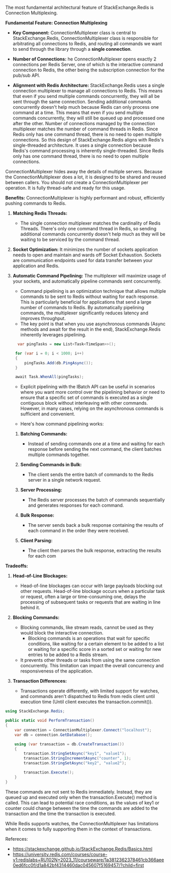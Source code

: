 The most fundamental architectural feature of StackExchange.Redis is Connection Multiplexing.

**Fundamental Feature: Connection Multiplexing**
- **Key Component:** ConnectionMultiplexer class is central to StackExchange.Redis, ConnectionMultiplexer class is responsible for arbitrating all connections to Redis, and routing all commands we want to send through the library through a **single connection**.
  
- **Number of Connections:** he ConnectionMultiplexer opens exactly 2 connections per Redis Server, one of which is the interactive command connection to Redis, the other being the subscription connection for the pub/sub API.
  
- **Alignment with Redis Architecture:** StackExchange.Redis uses a single connection multiplexer to manage all connections to Redis. This means that even if you send multiple commands concurrently, they will all be sent through the same connection. Sending additional commands concurrently doesn't help much because Redis can only process one command at a time. This means that even if you send multiple commands concurrently, they will still be queued up and processed one after the other.  Number of connections managed by the connection multiplexer matches the number of command threads in Redis. Since Redis only has one command thread, there is no need to open multiple connections. So this design of StackExchange.Redis aligns with Redis's single-threaded architecture. It uses a single connection because Redis's command processing is inherently single-threaded. Since Redis only has one command thread, there is no need to open multiple connections.

ConnectionMultiplexer hides away the details of multiple servers. Because the ConnectionMultiplexer does a lot, it is designed to be shared and reused between callers. You should not create a ConnectionMultiplexer per operation. It is fully thread-safe and ready for this usage.

**Benefits:**
 ConnectionMultiplexer is highly performant and robust, efficiently pushing commands to Redis.
 
1. **Matching Redis Threads:**
   - The single connection multiplexer matches the cardinality of Redis Threads. There's only one command thread in Redis, so sending additional commands concurrently doesn't help much as they will be waiting to be serviced by the command thread.

2. **Socket Optimization:**
    It minimizes the number of sockets application needs to open and maintain and wards off Socket Exhaustion.  Sockets are communication endpoints used for data transfer between your application and Redis.

3. **Automatic Command Pipelining:**
    The multiplexer will maximize usage of your sockets, and automatically pipeline commands sent concurrently.
   - Command pipelining is an optimization technique that allows multiple commands to be sent to Redis without waiting for each response. This is particularly beneficial for applications that send a large number of commands to Redis. By automatically pipelining commands, the multiplexer significantly reduces latency and improves throughput.
   - The key point is that when you use asynchronous commands (Async methods and await for the result in the end), StackExchange.Redis inherently leverages pipelining.
   ```cs
     var pingTasks = new List<Task<TimeSpan>>();

    for (var i = 0; i < 1000; i++)
    {
        pingTasks.Add(db.PingAsync());
    }

    await Task.WhenAll(pingTasks);
   ```
   - Explicit pipelining with the IBatch API can be useful in scenarios where you want more control over the pipelining behavior or need to ensure that a specific set of commands is executed as a single contiguous block without interleaving with other commands. However, in many cases, relying on the asynchronous commands is sufficient and convenient.
     
   - Here's how command pipelining works:
    
    1. **Batching Commands:**
       - Instead of sending commands one at a time and waiting for each response before sending the next command, the client batches multiple commands together.
    
    2. **Sending Commands in Bulk:**
       - The client sends the entire batch of commands to the Redis server in a single network request.
    
    3. **Server Processing:**
       - The Redis server processes the batch of commands sequentially and generates responses for each command.
    
    4. **Bulk Response:**
       - The server sends back a bulk response containing the results of each command in the order they were received.
    
    5. **Client Parsing:**
       - The client then parses the bulk response, extracting the results for each com

**Tradeoffs:**
1. **Head-of-Line Blockages:**
   - Head-of-line blockages can occur with large payloads blocking out other requests. Head-of-line blockage occurs when a particular task or request, often a large or time-consuming one, delays the processing of subsequent tasks or requests that are waiting in line behind it.

2. **Blocking Commands:**
   - Blocking commands, like stream reads, cannot be used as they would block the interactive connection.
     - Blocking commands is an operations that wait for specific conditions, like waiting for a certain element to be added to a list or waiting for a specific score in a sorted set or waiting for new entries to be added to a Redis stream.
   - It prevents other threads or tasks from using the same connection concurrently. This limitation can impact the overall concurrency and responsiveness of the application.
  
3. **Transaction Differences:**
   - Transactions operate differently, with limited support for watches, and commands aren't dispatched to Redis from redis client until execution time (Until client executes the transaction.commit()).

```cs
using StackExchange.Redis;

public static void PerformTransaction()
{
    var connection = ConnectionMultiplexer.Connect("localhost");
    var db = connection.GetDatabase();

    using (var transaction = db.CreateTransaction())
    {
        transaction.StringSetAsync("key1", "value1");
        transaction.StringIncrementAsync("counter", 1);
        transaction.StringSetAsync("key2", "value2");

        transaction.Execute();
    }
}
```
These commands are not sent to Redis immediately. Instead, they are queued up and executed only when the transaction.Execute() method is called. This can lead to potential race conditions, as the values of key1 or counter could change between the time the commands are added to the transaction and the time the transaction is executed.

While Redis supports watches, the ConnectionMultiplexer has limitations when it comes to fully supporting them in the context of transactions.

Refereces: 
* https://stackexchange.github.io/StackExchange.Redis/Basics.html
* https://university.redis.com/courses/course-v1:redislabs+RU102N+2023_11/courseware/1a3812362378461cb366aee0ed6fcc0f/d1a842bf4314460dac045607f5169457/?child=first
